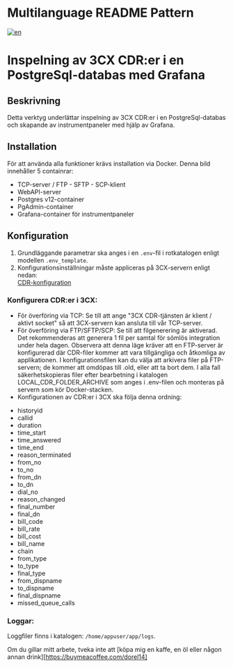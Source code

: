 # Multilanguage README Pattern
[![en](https://img.shields.io/badge/lang-en-red.svg)](https://github.com/dorel14/3CX-Cdr-Tcp-Server/blob/master/README.md)

# Inspelning av 3CX CDR:er i en PostgreSql-databas med Grafana

## Beskrivning
Detta verktyg underlättar inspelning av 3CX CDR:er i en PostgreSql-databas och skapande av instrumentpaneler med hjälp av Grafana.

## Installation
För att använda alla funktioner krävs installation via Docker. Denna bild innehåller 5 containrar:
- TCP-server / FTP - SFTP - SCP-klient
- WebAPI-server
- Postgres v12-container
- PgAdmin-container
- Grafana-container för instrumentpaneler

## Konfiguration
1. Grundläggande parametrar ska anges i en `.env`-fil i rotkatalogen enligt modellen `.env_template`.
2. Konfigurationsinställningar måste appliceras på 3CX-servern enligt nedan:
</br><a href="https://www.3cx.com/docs/cdr-call-data-records">CDR-konfiguration</a>

### Konfigurera CDR:er i 3CX:
- För överföring via TCP: Se till att ange "3CX CDR-tjänsten är klient / aktivt socket" så att 3CX-servern kan ansluta till vår TCP-server.
- För överföring via FTP/SFTP/SCP: Se till att filgenerering är aktiverad. Det rekommenderas att generera 1 fil per samtal för sömlös integration under hela dagen. Observera att denna läge kräver att en FTP-server är konfigurerad där CDR-filer kommer att vara tillgängliga och åtkomliga av applikationen. I konfigurationsfilen kan du välja att arkivera filer på FTP-servern; de kommer att omdöpas till .old, eller att ta bort dem. I alla fall säkerhetskopieras filer efter bearbetning i katalogen LOCAL_CDR_FOLDER_ARCHIVE som anges i .env-filen och monteras på servern som kör Docker-stacken.
- Konfigurationen av CDR:er i 3CX ska följa denna ordning:
<ul>
<li>historyid</li>
<li>callid</li>
<li>duration</li>
<li>time_start</li>
<li>time_answered</li>
<li>time_end</li>
<li>reason_terminated</li>
<li>from_no</li>
<li>to_no</li>
<li>from_dn</li>
<li>to_dn</li>
<li>dial_no</li>
<li>reason_changed</li>
<li>final_number</li>
<li>final_dn</li>
<li>bill_code</li>
<li>bill_rate</li>
<li>bill_cost</li>
<li>bill_name</li>
<li>chain</li>
<li>from_type</li>
<li>to_type</li>
<li>final_type</li>
<li>from_dispname</li>
<li>to_dispname</li>
<li>final_dispname</li>
<li>missed_queue_calls</li>
</ul>

### Loggar:
Loggfiler finns i katalogen: `/home/appuser/app/logs`.


Om du gillar mitt arbete, tveka inte att [köpa mig en kaffe, en öl eller någon annan drink][https://buymeacoffee.com/dorel14]